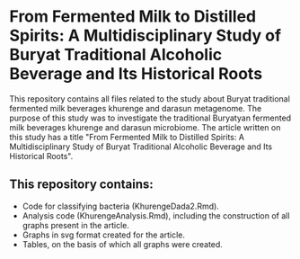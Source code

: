 # From Fermented Milk to Distilled Spirits: A Multidisciplinary Study of Buryat Traditional Alcoholic Beverage and Its Historical Roots

This repository contains all files related to the study about Buryat traditional fermented milk beverages khurenge and darasun metagenome. The purpose of this study was to investigate the traditional Buryatyan fermented milk beverages khurenge and darasun microbiome. The article written on this study has a title "From Fermented Milk to Distilled Spirits: A Multidisciplinary Study of Buryat Traditional Alcoholic Beverage and Its Historical Roots".

## This repository contains:
- Code for classifying bacteria (KhurengeDada2.Rmd).
- Analysis code (KhurengeAnalysis.Rmd), including the construction of all graphs present in the article.
- Graphs in svg format created for the article.
- Tables, on the basis of which all graphs were created.
